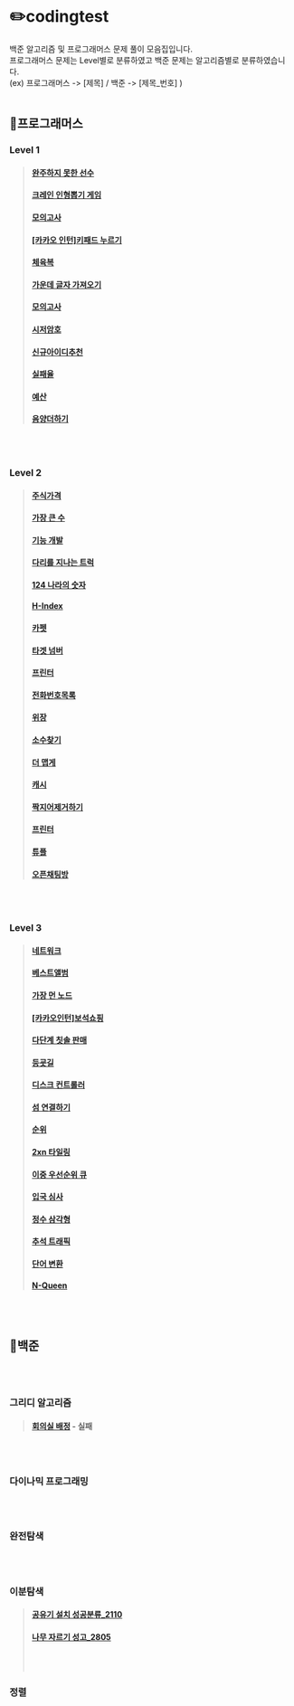 #  ✏️codingtest  
백준 알고리즘 및 프로그래머스 문제 풀이 모음집입니다.  
프로그래머스 문제는 Level별로 분류하였고 백준 문제는 알고리즘별로 분류하였습니다.  
(ex) 프로그래머스 -> [제목]  / 백준 -> [제목_번호]  )
<br /><br />
## 📌프로그래머스

### Level 1
>#### [완주하지 못한 선수](/프로그래머스/Level1/완주하지못한선수)
>#### [크레인 인형뽑기 게임](/프로그래머스/Level1/크레인인형뽑기게임)
>#### [모의고사](/프로그래머스/Level1/모의고사)
>#### [[카카오 인턴]키패드 누르기](/프로그래머스/Level1/[카카오인턴]키패드누르기)
>#### [체육복](/프로그래머스/Level1/체육복)
>#### [가운데 글자 가져오기](/프로그래머스/Level1/가운데글자가져오기)
>#### [모의고사](프로그래머스/Level1/모의고사)
>#### [시저암호](프로그래머스/Level1/시저암호)
>#### [신규아이디추천](/프로그래머스/Level1/신규아이디추천)
>#### [실패율](/프로그래머스/Level1/실패율)
>#### [예산](/프로그래머스/Level1/예산)
>#### [음양더하기](/프로그래머스/Level1/음양더하기)

<br /><br />
### Level 2
>#### [주식가격](/프로그래머스/Level2/주식가격)
>#### [가장 큰 수](/프로그래머스/Level2/가장큰수)
>#### [기능 개발](/프로그래머스/Level2/기능개발)
>#### [다리를 지나는 트럭](/프로그래머스/Level2/다리를지나는트럭)
>#### [124 나라의 숫자](/프로그래머스/Level2/124나라의숫자)
>#### [H-Index](/프로그래머스/Level2/H-Index/)
>#### [카펫](/프로그래머스/Level2/카펫)
>#### [타겟 넘버](/프로그래머스/Level2/타겟넘버)
>#### [프린터](/프로그래머스/Level2/프린터)
>#### [전화번호목록](/프로그래머스/Level2/전화번호목록y)
>#### [위장](/프로그래머스/Level2/위장)
>#### [소수찾기](/프로그래머스/Level2/소수찾기)
>#### [더 맵게](/프로그래머스/Level2/더맵게)
>#### [캐시](/프로그래머스/Level2/캐시)
>#### [짝지어제거하기](/프로그래머스/Level2/짝지어제거하기)
>#### [프린터](/프로그래머스/Level2/프린터)
>#### [튜플](/프로그래머스/Level2/튜플)
>#### [오픈채팅방](/프로그래머스/Level2/오픈채팅방)
<br /><br />
### Level 3
>#### [네트워크](/프로그래머스/Level3/네트워크/network.py)
>#### [베스트앨범](/프로그래머스/Level3/베스트앨범/best_album.py)
>#### [가장 먼 노드](/프로그래머스/Level3/가장먼노드)
>#### [[카카오인턴]보석쇼핑](/프로그래머스/Level3/[카카오인턴]보석쇼핑)
>#### [다단계 칫솔 판매](/프로그래머스/Level3/다단계칫솔판매)
>#### [등굣길](/프로그래머스/Level3/등굣길)
>#### [디스크 컨트롤러](/프로그래머스/Level3/디스크컨트롤러)
>#### [섬 연결하기](/프로그래머스/Level3/섬연결하기)
>#### [순위](/프로그래머스/Level3/순위)
>#### [2xn 타일링](/프로그래머스/Level3/2xn타일링)
>#### [이중 우선순위 큐](/프로그래머스/Level3/이중우선순위큐)
>#### [입국 심사](/프로그래머스/Level3/입국심사)
>#### [정수 삼각형](/프로그래머스/Level3/정수삼각형)
>#### [추석 트래픽](/프로그래머스/Level3/추석트래픽)
>#### [단어 변환](/프로그래머스/Level3/단어변환)
>#### [N-Queen](/프로그래머스/Level3/N-Queen)

<br /><br />
## 📌백준
<br /><br />
### 그리디 알고리즘
>#### [회의실 배정](백준/그리디/회의실배정/) - 실패
<br /><br />
### 다이나믹 프로그래밍
<br /><br />
### 완전탐색
<br /><br />
### 이분탐색
>#### [공유기 설치 성공분류_2110](백준/이분탐색/2110)
>#### [나무 자르기 성고_2805](백준/이분탐색/2805)
><br /><br />
### 정렬
